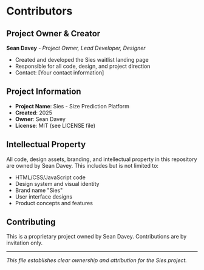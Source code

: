 # Contributors

## Project Owner & Creator

**Sean Davey** - *Project Owner, Lead Developer, Designer*
- Created and developed the Sies waitlist landing page
- Responsible for all code, design, and project direction
- Contact: [Your contact information]

## Project Information

- **Project Name**: Sies - Size Prediction Platform
- **Created**: 2025
- **Owner**: Sean Davey
- **License**: MIT (see LICENSE file)

## Intellectual Property

All code, design assets, branding, and intellectual property in this repository are owned by Sean Davey. This includes but is not limited to:

- HTML/CSS/JavaScript code
- Design system and visual identity
- Brand name "Sies"
- User interface designs
- Product concepts and features

## Contributing

This is a proprietary project owned by Sean Davey. Contributions are by invitation only.

---

*This file establishes clear ownership and attribution for the Sies project.*
